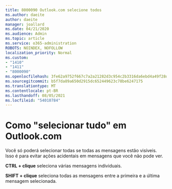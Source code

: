 ```yaml
---
title: 8000090 Outlook.com selecione todos
ms.author: daeite
author: daeite
manager: joallard
ms.date: 04/21/2020
ms.audience: Admin
ms.topic: article
ms.service: o365-administration
ROBOTS: NOINDEX, NOFOLLOW
localization_priority: Normal
ms.custom:
- "1410"
- "1411"
- "8000090"
ms.openlocfilehash: 3fe62a9752f667c7a2a21282d3c954c2b3316da6ebd4a49f28dd2afb2444c7c1
ms.sourcegitcommit: b5f7da89a650d2915dc652449623c78be6247175
ms.translationtype: MT
ms.contentlocale: pt-BR
ms.lasthandoff: 08/05/2021
ms.locfileid: "54010784"
---
```

# <a name="how-to-select-all-in-outlookcom"></a>Como "selecionar tudo" em Outlook.com

Você só poderá selecionar todas se todas as mensagens estão visíveis. Isso é para evitar ações acidentais em mensagens que você não pode ver.

**CTRL + clique** seleciona várias mensagens individuais.

**SHIFT + clique** seleciona todas as mensagens entre a primeira e a última mensagem selecionada.